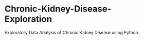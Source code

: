 # Chronic-Kidney-Disease-Exploration
Exploratory Data Analysis of Chronic Kidney Disease using Python.
